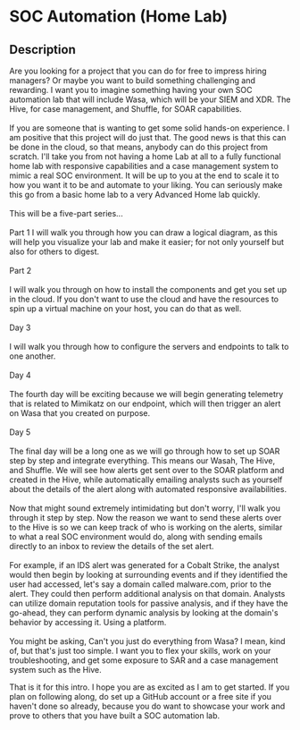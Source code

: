 <h1>SOC Automation (Home Lab)</h1>


<h2>Description</h2>
Are you looking for a project that you can do for free to impress hiring managers? Or maybe you want to build something challenging and rewarding. I want you to imagine something having your own SOC automation lab that will include Wasa, which will be your SIEM and XDR. The Hive, for case management, and Shuffle, for SOAR capabilities.
<br />
<br />
If you are someone that is wanting to get some solid hands-on experience. I am positive that this project will do just that. The good news is that this can be done in the cloud, so that means, anybody can do this project from scratch. I'll take you from not having a home Lab at all to a fully functional home lab with responsive capabilities and a case management system to mimic a real SOC environment. It will be up to you at the end to scale it to how you want it to be and automate to your liking. You can seriously make this go from a basic home lab to a very Advanced Home lab quickly.
<br />
<br />
This will be a five-part series... 
<br />
<br />
Part 1
I will walk you through how you can draw a logical diagram, as this will help you visualize your lab and make it easier; for not only yourself but also for others to digest. 
<br />
<br />
Part 2
<br />
<br />
I will walk you through on how to install the components and get you set up in the cloud. If you don't want to use the cloud and have the resources to spin up a virtual machine on your host, you can do that as well.
<br />
<br />
Day 3 
<br />
<br />
I will walk you through how to configure the servers and endpoints to talk to one another.
<br />
<br />
Day 4
<br />
<br />
The fourth day will be exciting because we will begin generating telemetry that is related to Mimikatz on our endpoint, which will then trigger an alert on Wasa that you created on purpose.
<br />
<br />
Day 5 
<br />
<br />
The final day will be a long one as we will go through how to set up SOAR step by step and integrate everything. This means our Wasah, The Hive, and Shuffle. We will see how alerts get sent over to the SOAR platform and created in the Hive, while automatically emailing analysts such as yourself about the details of the alert along with automated responsive availabilities. 
<br />
<br />
Now that might sound extremely intimidating but don't worry, I'll walk you through it step by step. Now the reason we want to send these alerts over to the Hive is so we can keep track of who is working on the alerts, similar to what a real SOC environment would do, along with sending emails directly to an inbox to review the details of the set alert. 
<br />
<br />
For example, if an IDS alert was generated for a Cobalt Strike, the analyst would then begin by looking at surrounding events and if they identified the user had accessed, let's say a domain called malware.com, prior to the alert. They could then perform additional analysis on that domain. Analysts can utilize domain reputation tools for passive analysis, and if they have the go-ahead, they can perform dynamic analysis by looking at the domain's behavior by accessing it. Using a platform.
<br />
<br />
You might be asking, Can't you just do everything from Wasa? I mean, kind of, but that's just too simple. I want you to flex your skills, work on your troubleshooting, and get some exposure to SAR and a case management system such as the Hive.

That is it for this intro. I hope you are as excited as I am to get started. If you plan on following along, do set up a GitHub account or a free site if you haven't done so already, because you do want to showcase your work and prove to others that you have built a SOC automation lab.

